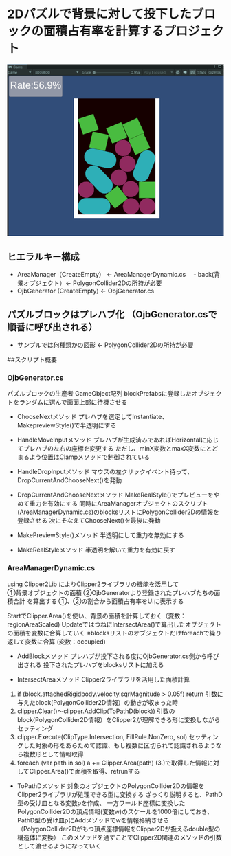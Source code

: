 # 2Dパズルで背景に対して投下したブロックの面積占有率を計算するプロジェクト
![概要画像](images/img1.png)
  
## ヒエラルキー構成
* AreaManager（CreateEmpty） ← AreaManagerDynamic.cs
　- back(背景オブジェクト）← PolygonCollider2Dの所持が必要
* OjbGenerator (CreateEmpty) ← ObjGenerator.cs
  
## パズルブロックはプレハブ化 （OjbGenerator.csで順番に呼び出される）
* サンプルでは何種類かの図形 ← PolygonCollider2Dの所持が必要

  
##スクリプト概要

  
### OjbGenerator.cs
パズルブロックの生産者
GameObject配列 blockPrefabsに登録したオブジェクトをランダムに選んで画面上部に待機させる
  
* ChooseNextメソッド
プレハブを選定してInstantiate、MakepreviewStyle()で半透明にする

* HandleMoveInputメソッド
プレハブが生成済みであればHorizontalに応じてプレハブの左右の座標を変更する
ただし、minX変数とmaxX変数にとどまるよう位置はClampメソッドで制御されている

* HandleDropInputメソッド
マウスの左クリックイベント待って、DropCurrentAndChooseNext()を発動
  
* DropCurrentAndChooseNextメソッド
MakeRealStyle()でプレビューをやめて重力を有効にする
同時にAreaManagerオブジェクトのスクリプト(AreaManagerDynamic.cs)のblocksリストにPolygonCollider2Dの情報を登録させる
次にそなえてChooseNext()を最後に発動

* MakePreviewStyle()メソッド
半透明にして重力を無効にする

* MakeRealStyleメソッド
半透明を解いて重力を有効に戻す

  
### AreaManagerDynamic.cs
using Clipper2Lib によりClipper2ライブラリの機能を活用して  
①背景オブジェクトの面積
②OjbGeneratorより登録されたプレハブたちの面積合計
を算出する
①、②の割合から面積占有率をUIに表示する
  
StartでClipper.Area()を使い、背景の面積を計算しておく（変数：regionAreaScaled)
UpdateではつねにIntersectArea()で算出したオブジェクトの面積を変数に合算していく
※blocksリストのオブジェクトだけforeachで繰り返して変数に合算 (変数：occupied)

* AddBlockメソッド
プレハブが投下される度にOjbGenerator.cs側から呼び出される
投下されたプレハブをblocksリストに加える
  
* IntersectAreaメソッド
Clipper2ライブラリを活用した面積計算
1. if (block.attachedRigidbody.velocity.sqrMagnitude > 0.05f) return
引数に与えたblock(PolygonCollider2D情報）の動きが収まった時
2. clipper.Clear()～clipper.AddClip(ToPathD(block))
引数のblock(PolygonCollider2D情報）をClipper2が理解できる形に変換しながらセッティング
3. clipper.Execute(ClipType.Intersection, FillRule.NonZero, sol)
セッティングした対象の形をあらためて認識、もし複数に区切られて認識されるようなら複数形として情報取得
4. foreach (var path in sol) a += Clipper.Area(path)
(3.)で取得した情報に対してClipper.Area()で面積を取得、retrunする

* ToPathDメソッド
対象のオブジェクトのPolygonCollider2Dの情報をClipper2ライブラリが処理できる型に変換する
ざっくり説明すると、PathD型の受け皿となる変数pを作成、
一方ワールド座標に変換したPolygonCollider2Dの頂点情報(変数w)のスケールを1000倍にしておき、
PathD型の受け皿pにAddメソッドでwを情報格納させる （PolygonCollider2Dがもつ頂点座標情報をClipper2Dが扱えるdouble型の構造体に変換）
このメソッドを通すことでClipper2D関連のメソッドの引数として渡せるようになっていく
  
